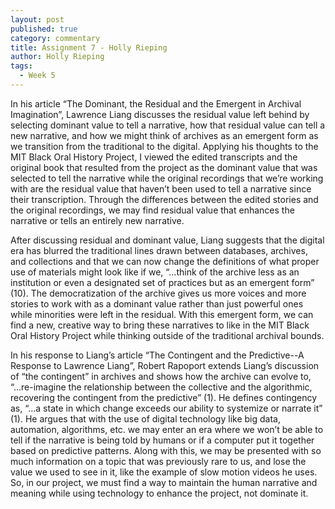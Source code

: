 ```yaml
---
layout: post
published: true
category: commentary
title: Assignment 7 - Holly Rieping
author: Holly Rieping
tags:
  - Week 5
---
```

In his article “The Dominant, the Residual and the Emergent in Archival Imagination”, Lawrence Liang discusses the residual value left behind by selecting dominant value to tell a narrative, how that residual value can tell a new narrative, and how we might think of archives as an emergent form as we transition from the traditional to the digital. Applying his thoughts to the MIT Black Oral History Project, I viewed the edited transcripts and the original book that resulted from the project as the dominant value that was selected to tell the narrative while the original recordings that we’re working with are the residual value that haven’t been used to tell a narrative since their transcription. Through the differences between the edited stories and the original recordings, we may find residual value that enhances the narrative or tells an entirely new narrative. 

After discussing residual and dominant value, Liang suggests that the digital era has blurred the traditional lines drawn between databases, archives, and collections and that we can now change the definitions of what proper use of materials might look like if we, “...think of the archive less as an institution or even a designated set of practices but as an emergent form” (10). The democratization of the archive gives us more voices and more stories to work with as a dominant value rather than just powerful ones while minorities were left in the residual. With this emergent form, we can find a new, creative way to bring these narratives to like in the MIT Black Oral History Project while thinking outside of the traditional archival bounds.

In his response to Liang’s article “The Contingent and the Predictive--A Response to Lawrence Liang”, Robert Rapoport extends Liang’s discussion of “the contingent” in archives and shows how the archive can evolve to, “...re-imagine the relationship between the collective and the algorithmic, recovering the contingent from the predictive” (1). He defines contingency as, “...a state in which change exceeds our ability to systemize or narrate it” (1). He argues that with the use of digital technology like big data, automation, algorithms, etc. we may enter an era where we won’t be able to tell if the narrative is being told by humans or if a computer put it together based on predictive patterns. Along with this, we may be presented with so much information on a topic that was previously rare to us, and lose the value we used to see in it, like the example of slow motion videos he uses. So, in our project, we must find a way to maintain the human narrative and meaning while using technology to enhance the project, not dominate it.
